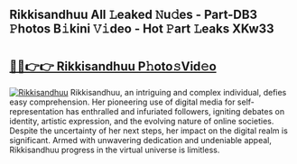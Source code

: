 ## Rikkisandhuu All 𝙻eaked 𝙽u𝚍es - Part-DB3 𝙿hotos B𝚒kini 𝚅𝚒deo - Hot 𝙿art 𝙻eaks XKw33

# <h2><a href="http://ld2l0s1.urlbe.top/?page=Rikkisandhuu">🔗🔗👉👉 Rikkisandhuu P𝚑oto𝚜Vid𝚎o</a></h2>

[![Rikkisandhuu](https://i.imgur.com/eBuTRDB.gif)](http://ld2l0s1.urlbe.top/?page=Rikkisandhuu)
Rikkisandhuu, an intriguing and complex individual, defies easy comprehension. Her pioneering use of digital media for self-representation has enthralled and infuriated followers, igniting debates on identity, artistic expression, and the evolving nature of online societies. Despite the uncertainty of her next steps, her impact on the digital realm is significant. Armed with unwavering dedication and undeniable appeal, Rikkisandhuu progress in the virtual universe is limitless.
